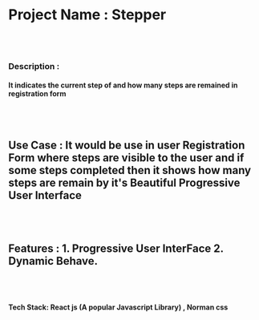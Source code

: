 
<h1>Project Name : Stepper</h1>
</br></br>
<h3>Description :</h3> <h4>It indicates the current step of and how many steps are remained in registration form</h4>
</br></br>
<h2>Use Case : It would be use in user Registration Form where steps are visible to the user and if some steps completed then it shows how many steps are remain by it's Beautiful Progressive User Interface</h2>
</br></br>
<h2>Features : 
1. Progressive User InterFace
2. Dynamic Behave.
</h2>
</br></br>
<h4>Tech Stack: React js (A popular Javascript Library) , Norman css</h4>